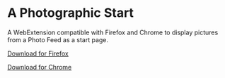 # A Photographic Start

A WebExtension compatible with Firefox and Chrome to display pictures from a Photo Feed as a start page.

[Download for Firefox](https://addons.mozilla.org/firefox/addon/a-photographic-start/)

[Download for Chrome](https://chrome.google.com/webstore/detail/a-photographic-start/ieaojpcbikgphcamdpifjepcndjcghhf)
